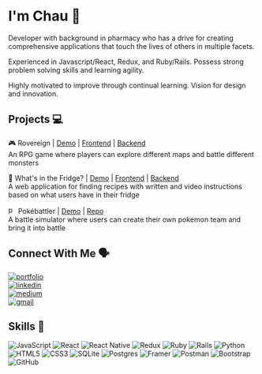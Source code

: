 # I'm Chau 👋 #

Developer with background in pharmacy who has a drive for creating comprehensive applications that touch the lives of others in multiple facets.

Experienced in Javascript/React, Redux, and Ruby/Rails. Possess strong problem solving skills and learning agility.

Highly motivated to improve through continual learning. Vision for design and innovation.

## Projects 💻 ##

🎮 Rovereign | [Demo](https://www.youtube.com/watch?v=n_9qLVUJHRs) | [Frontend](https://github.com/cctran96/rovereign-frontend) | [Backend](https://github.com/cctran96/rovereign-backend) </br>
An RPG game where players can explore different maps and battle different monsters

🍕 What's in the Fridge? | [Demo](https://www.youtube.com/watch?v=1KoNAjmQc9o) | [Frontend](https://github.com/moshriguez/whats-in-the-fridge-frontend) | [Backend](https://github.com/moshriguez/whats-in-the-fridge-backend) </br>
A web application for finding recipes with written and video instructions based on what users have in their fridge

<img src="https://emoji.gg/assets/emoji/pokeball.png" width="16px" height="16px" alt="pokeball"> Pokébattler | [Demo](https://www.youtube.com/watch?v=3miVKVS0pEw) | [Repo](https://github.com/cctran96/Pokebattler) </br>
A battle simulator where users can create their own pokemon team and bring it into battle

## Connect With Me 🗣 ##
<a href="https://www.chauctran.com/" target="_blank" rel="noopener noreferrer"><img src="https://img.shields.io/badge/Portfolio-%23000000.svg?style=for-the-badge&logo=firefox&logoColor=#FF7139" alt="portfolio"/></a> </br>
<a href="https://www.linkedin.com/in/chauctran/" target="_blank" rel="noopener noreferrer"><img src="https://img.shields.io/badge/linkedin-%230077B5.svg?style=for-the-badge&logo=linkedin&logoColor=white" alt="linkedin"/></a> </br>
<a href="https://cctran96.medium.com/" target="_blank" rel="noopener noreferrer"><img src="https://img.shields.io/badge/Medium-%23000000.svg?style=for-the-badge&logo=Medium&logoColor=white" alt="medium"/></a> </br>
<a href="mailto:cctran96@gmail.com" target="_blank" rel="noopener noreferrer"><img src="https://img.shields.io/badge/Gmail-D14836?style=for-the-badge&logo=gmail&logoColor=white" alt="gmail"/></a> </br>

## Skills 🧠 ##

![JavaScript](https://img.shields.io/badge/javascript-%23323330.svg?style=for-the-badge&logo=javascript&logoColor=%23F7DF1E) ![React](https://img.shields.io/badge/react-%2320232a.svg?style=for-the-badge&logo=react&logoColor=%2361DAFB) ![React Native](https://img.shields.io/badge/react_native-%2320232a.svg?style=for-the-badge&logo=react&logoColor=%2361DAFB) ![Redux](https://img.shields.io/badge/redux-%23593d88.svg?style=for-the-badge&logo=redux&logoColor=white) ![Ruby](https://img.shields.io/badge/ruby-%23CC342D.svg?style=for-the-badge&logo=ruby&logoColor=white) ![Rails](https://img.shields.io/badge/rails-%23CC0000.svg?style=for-the-badge&logo=ruby-on-rails&logoColor=white) ![Python](https://img.shields.io/badge/python-%2314354C.svg?style=for-the-badge&logo=python&logoColor=white) ![HTML5](https://img.shields.io/badge/html5-%23E34F26.svg?style=for-the-badge&logo=html5&logoColor=white) ![CSS3](https://img.shields.io/badge/css3-%231572B6.svg?style=for-the-badge&logo=css3&logoColor=white) ![SQLite](https://img.shields.io/badge/sqlite-%2307405e.svg?style=for-the-badge&logo=sqlite&logoColor=white) ![Postgres](https://img.shields.io/badge/postgres-%23316192.svg?style=for-the-badge&logo=postgresql&logoColor=white) ![Framer](https://img.shields.io/badge/Framer-black?style=for-the-badge&logo=framer&logoColor=blue) ![Postman](https://img.shields.io/badge/Postman-FF6C37?style=for-the-badge&logo=postman&logoColor=red) ![Bootstrap](https://img.shields.io/badge/bootstrap-%23563D7C.svg?style=for-the-badge&logo=bootstrap&logoColor=white) ![GitHub](https://img.shields.io/badge/github-%23121011.svg?style=for-the-badge&logo=github&logoColor=white)
